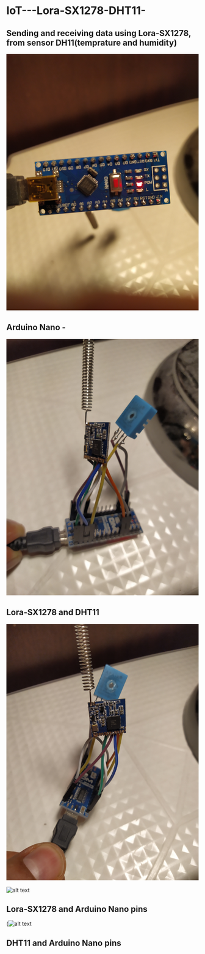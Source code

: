 # IoT---Lora-SX1278-DHT11-
## Sending and receiving data using Lora-SX1278, from sensor DH11(temprature and humidity)  

![alt text](https://github.com/milic12/IoT---Lora-SX1278-DHT11-/blob/master/images/IMG_20191112_214413.jpg)
## Arduino Nano -

![alt text](https://github.com/milic12/IoT---Lora-SX1278-DHT11-/blob/master/images/IMG_20191112_214543.jpg)
## Lora-SX1278 and DHT11
![alt text](https://github.com/milic12/IoT---Lora-SX1278-DHT11-/blob/master/images/IMG_20191112_214627.jpg)

![alt text](https://i.pinimg.com/originals/c2/53/4c/c2534c74bb45a61a38ff7c38a49df386.png)
## Lora-SX1278 and Arduino Nano pins

(![alt text](http://www.zonnepanelen.wouterlood.com/wp-content/uploads/2017/07/96_bare_DHT11_fig_01.png)
## DHT11 and Arduino Nano pins

